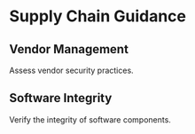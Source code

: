 # Supply Chain Guidance

## Vendor Management
Assess vendor security practices.

## Software Integrity
Verify the integrity of software components.
